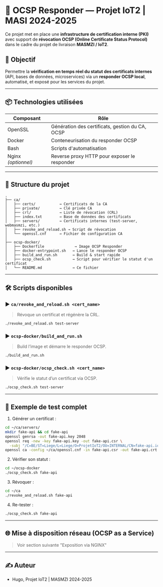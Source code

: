 
# 🔐 OCSP Responder — Projet IoT2 | MASI 2024-2025

Ce projet met en place une **infrastructure de certification interne (PKI)** avec support de **révocation OCSP (Online Certificate Status Protocol)** dans le cadre du projet de livraison **MASMZI / IoT2**.

## 📌 Objectif

Permettre la **vérification en temps réel du statut des certificats internes** (API, bases de données, microservices) via un **responder OCSP local**, automatisé, et exposé pour les services du projet.

---

## 📦 Technologies utilisées

| Composant | Rôle |
|----------|------|
| OpenSSL  | Génération des certificats, gestion du CA, OCSP |
| Docker   | Conteneurisation du responder OCSP |
| Bash     | Scripts d'automatisation |
| Nginx *(optionnel)* | Reverse proxy HTTP pour exposer le responder |

---

## 📂 Structure du projet

```
.
├── ca/
│   ├── certs/           → Certificats de la CA
│   ├── private/         → Clé privée CA
│   ├── crl/             → Liste de révocation (CRL)
│   ├── index.txt        → Base de données des certificats
│   ├── servers/         → Certificats internes (test-server, webmasmzi, etc.)
│   ├── revoke_and_reload.sh → Script de révocation
│   └── openssl.cnf      → Fichier de configuration CA
│
├── ocsp-docker/
│   ├── Dockerfile              → Image OCSP Responder
│   ├── docker-entrypoint.sh   → Lance le responder OCSP
│   ├── build_and_run.sh       → Build & start rapide
│   ├── ocsp_check.sh          → Script pour vérifier le statut d'un certificat
│   └── README.md              → Ce fichier
```

---

## 🛠 Scripts disponibles

### ▶ `ca/revoke_and_reload.sh <cert_name>`
> Révoque un certificat et régénère la CRL.
```bash
./revoke_and_reload.sh test-server
```

### ▶ `ocsp-docker/build_and_run.sh`
> Build l’image et démarre le responder OCSP.
```bash
./build_and_run.sh
```

### ▶ `ocsp-docker/ocsp_check.sh <cert_name>`
> Vérifie le statut d’un certificat via OCSP.
```bash
./ocsp_check.sh test-server
```

---

## 🧪 Exemple de test complet

1. Générer un certificat :
```bash
cd ~/ca/servers/
mkdir fake-api && cd fake-api
openssl genrsa -out fake-api.key 2048
openssl req -new -key fake-api.key -out fake-api.csr \
  -subj "/C=BE/ST=Liege/L=Liege/O=ProjetIoT2/OU=INTERNAL/CN=fake-api.iot.local"
openssl ca -config ~/ca/openssl.cnf -in fake-api.csr -out fake-api.crt -batch
```

2. Vérifier son statut :
```bash
cd ~/ocsp-docker
./ocsp_check.sh fake-api
```

3. Révoquer :
```bash
cd ~/ca
./revoke_and_reload.sh fake-api
```

4. Re-tester :
```bash
./ocsp_check.sh fake-api
```

---

## 🌐 Mise à disposition réseau (OCSP as a Service)

> Voir section suivante "Exposition via NGINX"

---

## ✍️ Auteur

- Hugo, Projet IoT2 | MASMZI 2024-2025
